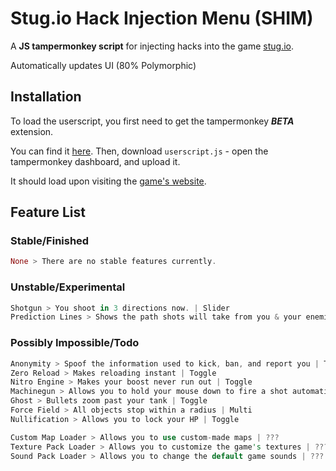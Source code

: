 # Stug.io Hack Injection Menu (SHIM)

A **JS tampermonkey script** for injecting hacks into the game [stug.io](https://stug.io).

Automatically updates UI (80% Polymorphic)

## Installation

To load the userscript, you first need to get the tampermonkey ***BETA*** extension.

You can find it [here](https://chrome.google.com/webstore/detail/tampermonkey/dhdgffkkebhmkfjojejmpbldmpobfkfo).
Then, download `userscript.js` - open the tampermonkey dashboard,
and upload it.

It should load upon visiting the [game's website](https://stug.io).

## Feature List

### Stable/Finished

```rust
None > There are no stable features currently.
```

### Unstable/Experimental

```rust
Shotgun > You shoot in 3 directions now. | Slider
Prediction Lines > Shows the path shots will take from you & your enemies, and the path a grenade will take. | Toggle
```

### Possibly Impossible/Todo

```rust
Anonymity > Spoof the information used to kick, ban, and report you | Toggle
Zero Reload > Makes reloading instant | Toggle
Nitro Engine > Makes your boost never run out | Toggle
Machinegun > Allows you to hold your mouse down to fire a shot automatically on reload | Toggle
Ghost > Bullets zoom past your tank | Toggle
Force Field > All objects stop within a radius | Multi
Nullification > Allows you to lock your HP | Toggle

Custom Map Loader > Allows you to use custom-made maps | ???
Texture Pack Loader > Allows you to customize the game's textures | ???
Sound Pack Loader > Allows you to change the default game sounds | ???
```
